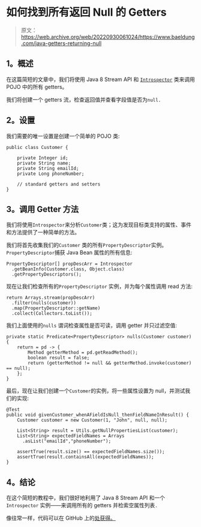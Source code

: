 # 如何找到所有返回 Null 的 Getters

> 原文：<https://web.archive.org/web/20220930061024/https://www.baeldung.com/java-getters-returning-null>

## 1。概述

在这篇简短的文章中，我们将使用 Java 8 Stream API 和 [`Introspector`](https://web.archive.org/web/20220630134703/https://docs.oracle.com/en/java/javase/11/docs/api/java.desktop/java/beans/Introspector.html) 类来调用 POJO 中的所有 getters。

我们将创建一个 getters 流，检查返回值并查看字段值是否为`null.`

## 2。设置

我们需要的唯一设置是创建一个简单的 POJO 类:

```
public class Customer {

    private Integer id;
    private String name;
    private String emailId;
    private Long phoneNumber;

    // standard getters and setters
}
```

## 3。调用 Getter 方法

我们将使用`Introspector`来分析`Customer`类；这为发现目标类支持的属性、事件和方法提供了一种简单的方法。

我们将首先收集我们的`Customer` 类的所有`PropertyDescriptor`实例。`PropertyDescriptor`捕获 Java Bean 属性的所有信息:

```
PropertyDescriptor[] propDescArr = Introspector
  .getBeanInfo(Customer.class, Object.class)
  .getPropertyDescriptors(); 
```

现在让我们检查所有的`PropertyDescriptor` 实例，并为每个属性调用 read 方法:

```
return Arrays.stream(propDescArr)
  .filter(nulls(customer))
  .map(PropertyDescriptor::getName)
  .collect(Collectors.toList()); 
```

我们上面使用的`nulls` 谓词检查属性是否可读，调用 getter 并只过滤空值:

```
private static Predicate<PropertyDescriptor> nulls(Customer customer) { 
    return = pd -> { 
        Method getterMethod = pd.getReadMethod(); 
        boolean result = false; 
        return (getterMethod != null && getterMethod.invoke(customer) == null); 
    }; 
} 
```

最后，现在让我们创建一个`Customer`的实例，将一些属性设置为 null，并测试我们的实现:

```
@Test
public void givenCustomer_whenAFieldIsNull_thenFieldNameInResult() {
    Customer customer = new Customer(1, "John", null, null);

    List<String> result = Utils.getNullPropertiesList(customer);
    List<String> expectedFieldNames = Arrays
      .asList("emailId","phoneNumber");

    assertTrue(result.size() == expectedFieldNames.size());
    assertTrue(result.containsAll(expectedFieldNames));      
}
```

## 4。结论

在这个简短的教程中，我们很好地利用了 Java 8 Stream API 和一个`Introspector` 实例——来调用所有的 getters 并检索空属性列表`.`

像往常一样，代码可以在 GitHub 上的[处获得。](https://web.archive.org/web/20220630134703/https://github.com/eugenp/tutorials/tree/master/core-java-modules/core-java-streams)